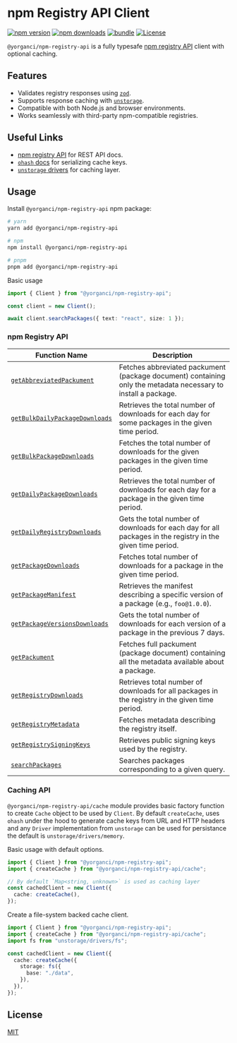 # npm Registry API Client

[![npm version][npm-version-src]][npm-version-href]
[![npm downloads][npm-downloads-src]][npm-downloads-href]
[![bundle][bundle-src]][bundle-href]
[![License][license-src]][license-href]

`@yorganci/npm-registry-api` is a fully typesafe [npm registry API][npm-registry-api] client with optional caching.

## Features

- Validates registry responses using [`zod`](https://github.com/colinhacks/zod).
- Supports response caching with [`unstorage`](https://github.com/unjs/unstorage).
- Compatible with both Node.js and browser environments.
- Works seamlessly with third-party npm-compatible registries.

## Useful Links

- [npm registry API][npm-registry-api] for REST API docs.
- [`ohash` docs](https://github.com/unjs/ohash) for serializing cache keys.
- [`unstorage` drivers](https://unstorage.unjs.io/drivers) for caching layer.

## Usage

Install `@yorganci/npm-registry-api` npm package:

```sh
# yarn
yarn add @yorganci/npm-registry-api

# npm
npm install @yorganci/npm-registry-api

# pnpm
pnpm add @yorganci/npm-registry-api
```

Basic usage

```ts
import { Client } from "@yorganci/npm-registry-api";

const client = new Client();

await client.searchPackages({ text: "react", size: 1 });
```

### npm Registry API

| Function Name                                                      | Description                                                                                                   |
| ------------------------------------------------------------------ | ------------------------------------------------------------------------------------------------------------- |
| [`getAbbreviatedPackument`][get-abbreviated-packument]             | Fetches abbreviated packument (package document) containing only the metadata necessary to install a package. |
| [`getBulkDailyPackageDownloads`][get-bulk-daily-package-downloads] | Retrieves the total number of downloads for each day for some packages in the given time period.              |
| [`getBulkPackageDownloads`][get-bulk-package-downloads]            | Fetches the total number of downloads for the given packages in the given time period.                        |
| [`getDailyPackageDownloads`][get-daily-package-downloads]          | Retrieves the total number of downloads for each day for a package in the given time period.                  |
| [`getDailyRegistryDownloads`][get-daily-registry-downloads]        | Gets the total number of downloads for each day for all packages in the registry in the given time period.    |
| [`getPackageDownloads`][get-package-downloads]                     | Fetches total number of downloads for a package in the given time period.                                     |
| [`getPackageManifest`][get-package-manifest]                       | Retrieves the manifest describing a specific version of a package (e.g., `foo@1.0.0`).                        |
| [`getPackageVersionsDownloads`][get-package-versions-downloads]    | Gets the total number of downloads for each version of a package in the previous 7 days.                      |
| [`getPackument`][get-packument]                                    | Fetches full packument (package document) containing all the metadata available about a package.              |
| [`getRegistryDownloads`][get-registry-downloads]                   | Retrieves total number of downloads for all packages in the registry in the given time period.                |
| [`getRegistryMetadata`][get-registry-metadata]                     | Fetches metadata describing the registry itself.                                                              |
| [`getRegistrySigningKeys`][get-registry-signing-keys]              | Retrieves public signing keys used by the registry.                                                           |
| [`searchPackages`][search-packages]                                | Searches packages corresponding to a given query.                                                             |

### Caching API

`@yorganci/npm-registry-api/cache` module provides basic factory function to create `Cache` object to be used by `Client`. By default `createCache`, uses `ohash` under the hood to generate cache keys from URL and HTTP headers and any `Driver` implementation from `unstorage` can be used for persistance the default is `unstorage/drivers/memory`.

Basic usage with default options.

```ts
import { Client } from "@yorganci/npm-registry-api";
import { createCache } from "@yorganci/npm-registry-api/cache";

// By default `Map<string, unknown>` is used as caching layer
const cachedClient = new Client({
  cache: createCache(),
});
```

Create a file-system backed cache client.

```ts
import { Client } from "@yorganci/npm-registry-api";
import { createCache } from "@yorganci/npm-registry-api/cache";
import fs from "unstorage/drivers/fs";

const cachedClient = new Client({
  cache: createCache({
    storage: fs({
      base: "./data",
    }),
  }),
});
```

## License

[MIT](./LICENSE)

[npm-version-src]: https://img.shields.io/npm/v/@yorganci/npm-registry-api?style=for-the-badge&logo=git&label=release
[npm-version-href]: https://npmjs.com/package/@yorganci/npm-registry-api
[npm-downloads-src]: https://img.shields.io/npm/dm/@yorganci/npm-registry-api?style=for-the-badge&logo=npm
[npm-downloads-href]: https://npmjs.com/package/@yorganci/npm-registry-api
[bundle-src]: https://img.shields.io/bundlephobia/minzip/@yorganci/npm-registry-api?style=for-the-badge
[bundle-href]: https://bundlephobia.com/result?p=%40yorganci%npm-registry-api
[license-src]: https://img.shields.io/github/license/atahanyorganci/npm-registry-api.svg?style=for-the-badge
[license-href]: https://github.com/atahanyorganci/npm-registry-api/blob/main/LICENSE
[npm-registry-api]: https://github.com/npm/registry/blob/master/docs/REGISTRY-API.md
[get-abbreviated-packument]: https://jsr.io/@yorganci/npm-registry-api/doc/~/Client.prototype.getBulkDailyPackageDownloads
[get-bulk-daily-package-downloads]: https://jsr.io/@yorganci/npm-registry-api/doc/~/Client.prototype.getBulkDailyPackageDownloads
[get-bulk-package-downloads]: https://jsr.io/@yorganci/npm-registry-api/doc/~/Client.prototype.getBulkPackageDownloads
[get-daily-package-downloads]: https://jsr.io/@yorganci/npm-registry-api/doc/~/Client.prototype.getDailyPackageDownloads
[get-daily-registry-downloads]: https://jsr.io/@yorganci/npm-registry-api/doc/~/Client.prototype.getDailyRegistryDownloads
[get-package-downloads]: https://jsr.io/@yorganci/npm-registry-api/doc/~/Client.prototype.getPackageDownloads
[get-package-manifest]: https://jsr.io/@yorganci/npm-registry-api/doc/~/Client.prototype.getPackageManifest
[get-package-versions-downloads]: https://jsr.io/@yorganci/npm-registry-api/doc/~/Client.prototype.getPackageVersionsDownloads
[get-packument]: https://jsr.io/@yorganci/npm-registry-api/doc/~/Client.prototype.getPackument
[get-registry-downloads]: https://jsr.io/@yorganci/npm-registry-api/doc/~/Client.prototype.getRegistryDownloads
[get-registry-metadata]: https://jsr.io/@yorganci/npm-registry-api/doc/~/Client.prototype.getRegistryMetadata
[get-registry-signing-keys]: https://jsr.io/@yorganci/npm-registry-api/doc/~/Client.prototype.getRegistrySigningKeys
[search-packages]: https://jsr.io/@yorganci/npm-registry-api/doc/~/Client.prototype.searchPackages
